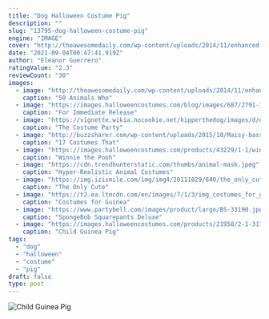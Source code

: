```yaml
---
title: "Dog Halloween Costume Pig"
description: ""
slug: "13795-dog-halloween-costume-pig"
engine: "IMAGE"
cover: "http://theawesomedaily.com/wp-content/uploads/2014/11/enhanced-buzz-10977-1414779486-16.jpg"
date: "2021-09-04T00:47:41.919Z"
author: "Eleanor Guerrero"
ratingValue: "2.3"
reviewCount: "30"
images:
  - image: "http://theawesomedaily.com/wp-content/uploads/2014/11/enhanced-buzz-10977-1414779486-16.jpg"
    caption: "50 Animals Who"
  - image: "https://images.halloweencostumes.com/blog/images/687/2791-1/pretty-officer-chihuahua-pet-costume.jpg"
    caption: "For Immediate Release"
  - image: "https://vignette.wikia.nocookie.net/kipperthedog/images/d/d7/4c3ddecc20a14761b2917a90a0ec089a_1280X720.jpg/revision/latest?cb=20181022022123"
    caption: "The Costume Party"
  - image: "http://buzzsharer.com/wp-content/uploads/2015/10/Maisy-basset-hound-halloween-costume.jpg"
    caption: "17 Costumes That"
  - image: "https://images.halloweencostumes.com/products/43229/1-1/winnie-the-pooh-deluxe-adult-costume1.jpg"
    caption: "Winnie the Pooh"
  - image: "https://cdn.trendhunterstatic.com/thumbs/animal-mask.jpeg"
    caption: "Hyper-Realistic Animal Costumes"
  - image: "https://img.izismile.com/img/img4/20111029/640/the_only_cute_corgi_halloween_costume_post_640_69.jpg"
    caption: "The Only Cute"
  - image: "https://t2.ea.ltmcdn.com/en/images/7/1/3/img_costumes_for_guinea_pigs_317_orig.jpg"
    caption: "Costumes for Guinea"
  - image: "https://www.partybell.com/images/product/large/BS-33190.jpg"
    caption: "SpongeBob Squarepants Deluxe"
  - image: "https://images.halloweencostumes.com/products/21958/2-1-31773/child-guinea-pig-pajama-costume-image3.jpg"
    caption: "Child Guinea Pig"
tags:
  - "dog"
  - "halloween"
  - "costume"
  - "pig"
draft: false
type: post
---
```



![Child Guinea Pig](https://images.halloweencostumes.com/products/21958/2-1-31773/child-guinea-pig-pajama-costume-image3.jpg "Child Guinea Pig")


<!--inArticleAds-->

<!--galleryOne-->


<!--inArticleAds-->

<!--galleryTwo-->


<!--galleryThree-->

